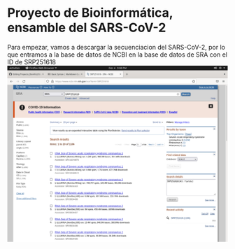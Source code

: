 # Proyecto de Bioinformática, ensamble del SARS-CoV-2

Para empezar, vamos a descargar la secuenciacion del SARS-CoV-2, por lo que entramos a la base de datos de NCBI
en la base de datos de SRA con el ID de SRP251618 ![SRA-SRP251618](https://github.com/Marcos0Ramirez/Proyecto_Bioinfo2/blob/main/SRA.png)
